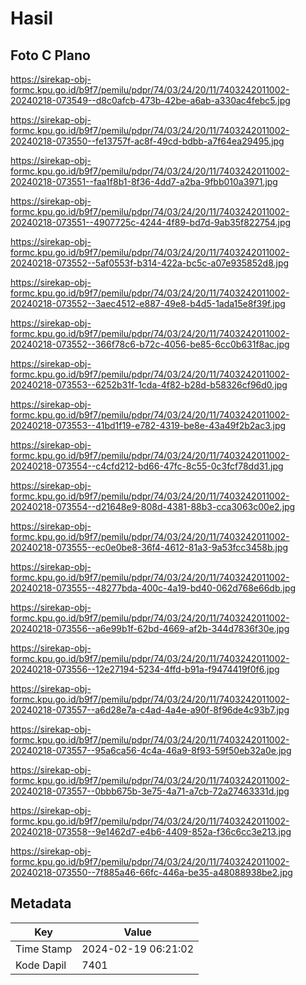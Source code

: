 # Hasil

## Foto C Plano

https://sirekap-obj-formc.kpu.go.id/b9f7/pemilu/pdpr/74/03/24/20/11/7403242011002-20240218-073549--d8c0afcb-473b-42be-a6ab-a330ac4febc5.jpg

https://sirekap-obj-formc.kpu.go.id/b9f7/pemilu/pdpr/74/03/24/20/11/7403242011002-20240218-073550--fe13757f-ac8f-49cd-bdbb-a7f64ea29495.jpg

https://sirekap-obj-formc.kpu.go.id/b9f7/pemilu/pdpr/74/03/24/20/11/7403242011002-20240218-073551--faa1f8b1-8f36-4dd7-a2ba-9fbb010a3971.jpg

https://sirekap-obj-formc.kpu.go.id/b9f7/pemilu/pdpr/74/03/24/20/11/7403242011002-20240218-073551--4907725c-4244-4f89-bd7d-9ab35f822754.jpg

https://sirekap-obj-formc.kpu.go.id/b9f7/pemilu/pdpr/74/03/24/20/11/7403242011002-20240218-073552--5af0553f-b314-422a-bc5c-a07e935852d8.jpg

https://sirekap-obj-formc.kpu.go.id/b9f7/pemilu/pdpr/74/03/24/20/11/7403242011002-20240218-073552--3aec4512-e887-49e8-b4d5-1ada15e8f39f.jpg

https://sirekap-obj-formc.kpu.go.id/b9f7/pemilu/pdpr/74/03/24/20/11/7403242011002-20240218-073552--366f78c6-b72c-4056-be85-6cc0b631f8ac.jpg

https://sirekap-obj-formc.kpu.go.id/b9f7/pemilu/pdpr/74/03/24/20/11/7403242011002-20240218-073553--6252b31f-1cda-4f82-b28d-b58326cf96d0.jpg

https://sirekap-obj-formc.kpu.go.id/b9f7/pemilu/pdpr/74/03/24/20/11/7403242011002-20240218-073553--41bd1f19-e782-4319-be8e-43a49f2b2ac3.jpg

https://sirekap-obj-formc.kpu.go.id/b9f7/pemilu/pdpr/74/03/24/20/11/7403242011002-20240218-073554--c4cfd212-bd66-47fc-8c55-0c3fcf78dd31.jpg

https://sirekap-obj-formc.kpu.go.id/b9f7/pemilu/pdpr/74/03/24/20/11/7403242011002-20240218-073554--d21648e9-808d-4381-88b3-cca3063c00e2.jpg

https://sirekap-obj-formc.kpu.go.id/b9f7/pemilu/pdpr/74/03/24/20/11/7403242011002-20240218-073555--ec0e0be8-36f4-4612-81a3-9a53fcc3458b.jpg

https://sirekap-obj-formc.kpu.go.id/b9f7/pemilu/pdpr/74/03/24/20/11/7403242011002-20240218-073555--48277bda-400c-4a19-bd40-062d768e66db.jpg

https://sirekap-obj-formc.kpu.go.id/b9f7/pemilu/pdpr/74/03/24/20/11/7403242011002-20240218-073556--a6e99b1f-62bd-4669-af2b-344d7836f30e.jpg

https://sirekap-obj-formc.kpu.go.id/b9f7/pemilu/pdpr/74/03/24/20/11/7403242011002-20240218-073556--12e27194-5234-4ffd-b91a-f9474419f0f6.jpg

https://sirekap-obj-formc.kpu.go.id/b9f7/pemilu/pdpr/74/03/24/20/11/7403242011002-20240218-073557--a6d28e7a-c4ad-4a4e-a90f-8f96de4c93b7.jpg

https://sirekap-obj-formc.kpu.go.id/b9f7/pemilu/pdpr/74/03/24/20/11/7403242011002-20240218-073557--95a6ca56-4c4a-46a9-8f93-59f50eb32a0e.jpg

https://sirekap-obj-formc.kpu.go.id/b9f7/pemilu/pdpr/74/03/24/20/11/7403242011002-20240218-073557--0bbb675b-3e75-4a71-a7cb-72a27463331d.jpg

https://sirekap-obj-formc.kpu.go.id/b9f7/pemilu/pdpr/74/03/24/20/11/7403242011002-20240218-073558--9e1462d7-e4b6-4409-852a-f36c6cc3e213.jpg

https://sirekap-obj-formc.kpu.go.id/b9f7/pemilu/pdpr/74/03/24/20/11/7403242011002-20240218-073550--7f885a46-66fc-446a-be35-a48088938be2.jpg


## Metadata

| Key        | Value               |
| ---------- | ------------------- |
| Time Stamp | 2024-02-19 06:21:02 |
| Kode Dapil | 7401                |



